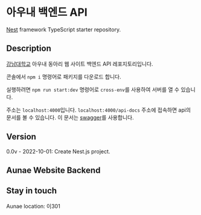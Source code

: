 # 아우내 백엔드 API

[Nest](https://github.com/nestjs/nest) framework TypeScript starter repository.

## Description

[강남대학교](https://web.kangnam.ac.kr/) 아우내 동아리 웹 사이트 백엔드 API 레포지토리입니다.

콘솔에서 `npm i` 명령어로 패키지를 다운로드 합니다.

실행하려면 `npm run start:dev` 명령어로 `cross-env`를 사용하여 서버를 열 수 있습니다.

주소는 `localhost:4000`입니다. `localhost:4000/api-docs` 주소에 접속하면 api의 문서를 볼 수 있습니다. 이 문서는 [swagger](https://swagger.io/)를 사용합니다.

## Version

0.0v - 2022-10-01: Create Nest.js project.

## Aunae Website Backend

## Stay in touch

Aunae location: 이301
